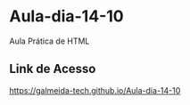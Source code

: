 # Aula-dia-14-10
Aula Prática de HTML

## Link de Acesso
https://galmeida-tech.github.io/Aula-dia-14-10